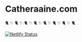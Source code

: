 # Catheraaine.com

🐈 ✨ 🐈 ✨ 🐈 ✨ 🐈 ✨ 🐈 ✨ 🐈 ✨ 🐈 ✨ 🐈

[![Netlify Status](https://api.netlify.com/api/v1/badges/5938f1ed-8991-44d5-beea-15756c7d75c3/deploy-status)](https://app.netlify.com/sites/blissful-neumann-c57c57/deploys)
